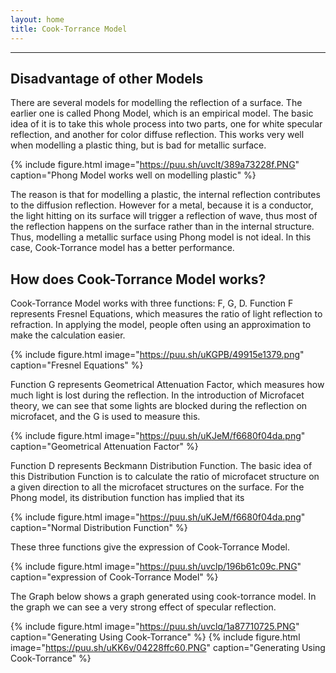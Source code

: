 ```yaml
---
layout: home
title: Cook-Torrance Model
---
```

---

## Disadvantage of other Models
 
There are several models for modelling the reflection of a surface. The earlier one is called Phong Model, which is an empirical model. The basic idea of it is to take this whole process into two parts, one for white specular reflection, and another for color diffuse reflection. This works very well when modelling a plastic thing, but is bad for metallic surface.

{% include figure.html image="https://puu.sh/uvclt/389a73228f.PNG" caption="Phong Model works well on modelling plastic" %}

The reason is that for modelling a plastic, the internal reflection contributes to the diffusion reflection. However for a metal, because it is a conductor, the light hitting on its surface will trigger a reflection of wave, thus most of the reflection happens on the surface rather than in the internal structure. Thus, modelling a metallic surface using Phong model is not ideal. In this case, Cook-Torrance model has a better performance.






## How does Cook-Torrance Model works?
  
Cook-Torrance Model works with three functions: F, G, D. Function F represents Fresnel Equations, which measures the ratio of light reflection to refraction. In applying the model, people often using an approximation to make the calculation easier.

{% include figure.html image="https://puu.sh/uKGPB/49915e1379.png" caption="Fresnel Equations" %}

Function G represents Geometrical Attenuation Factor, which measures how much light is lost during the reflection. In the introduction of Microfacet theory, we can see that some lights are blocked during the reflection on microfacet, and the G is used to measure this. 

{% include figure.html image="https://puu.sh/uKJeM/f6680f04da.png" caption="Geometrical Attenuation Factor" %}

Function D represents Beckmann Distribution Function. The basic idea of this Distribution Function is to calculate the ratio of microfacet structure on a given direction to all the microfacet structures on the surface. For the Phong model, its distribution function has implied that its 

{% include figure.html image="https://puu.sh/uKJeM/f6680f04da.png" caption="Normal Distribution Function" %}

These three functions give the expression of Cook-Torrance Model. 
 
{% include figure.html image="https://puu.sh/uvclp/196b61c09c.PNG" caption="expression of Cook-Torrance Model" %}


The Graph below shows a graph generated using cook-torrance model. In the graph we can see a very strong effect of specular reflection.

{% include figure.html image="https://puu.sh/uvclq/1a87710725.PNG" caption="Generating Using Cook-Torrance" %}
{% include figure.html image="https://puu.sh/uKK6v/04228ffc60.PNG" caption="Generating Using Cook-Torrance" %}
